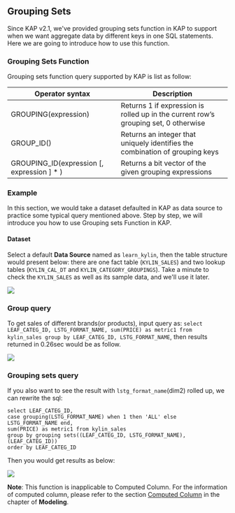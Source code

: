 ## Grouping Sets

Since KAP v2.1, we've provided grouping sets function in KAP to support when we want aggregate data by different keys in one SQL statements. Here we are going to introduce how to use this function. 



### Grouping Sets Function

Grouping sets function query supported by KAP is list as follow:

| Operator syntax                          | Description                              |
| ---------------------------------------- | ---------------------------------------- |
| GROUPING(expression)                     | Returns 1 if expression is rolled up in the current row’s grouping set, 0 otherwise |
| GROUP_ID()                               | Returns an integer that uniquely identifies the combination of grouping keys |
| GROUPING_ID(expression [, expression ] * ) | Returns a bit vector of the given grouping expressions |



### Example

In this section, we would take a dataset defaulted in KAP as data source to practice some typical query mentioned above. Step by step, we will introduce you how to use Grouping sets Function in KAP.

#### Dataset

Select a default **Data Source** named as `learn_kylin`, then the table structure would present below: there are one fact table (`KYLIN_SALES`) and two lookup tables (`KYLIN_CAL_DT` and `KYLIN_CATEGORY_GROUPINGS`). Take a minute to check the `KYLIN_SALES` as well as its sample data, and we'll use it later.

![](images/wd_datasample.png)

### Group query

To get sales of different brands(or products), input query as: `select LEAF_CATEG_ID, LSTG_FORMAT_NAME, sum(PRICE) as metric1 from kylin_sales group by LEAF_CATEG_ID, LSTG_FORMAT_NAME`, then results returned in 0.26sec would be as follow.

![](images/grouping_sets.1.png)



### Grouping sets query

If you also want to see the result with `lstg_format_name`(dim2) rolled up, we can rewrite the sql:

```
select LEAF_CATEG_ID,
case grouping(LSTG_FORMAT_NAME) when 1 then 'ALL' else LSTG_FORMAT_NAME end,
sum(PRICE) as metric1 from kylin_sales
group by grouping sets((LEAF_CATEG_ID, LSTG_FORMAT_NAME), (LEAF_CATEG_ID))
order by LEAF_CATEG_ID
```

 Then you would get results as below:

![](images/grouping_sets.2.png)



**Note**: This function is inapplicable to Computed Column. For the information of computed column, please refer to the section [Computed Column](model/computed_column.en.md) in the chapter of **Modeling**.